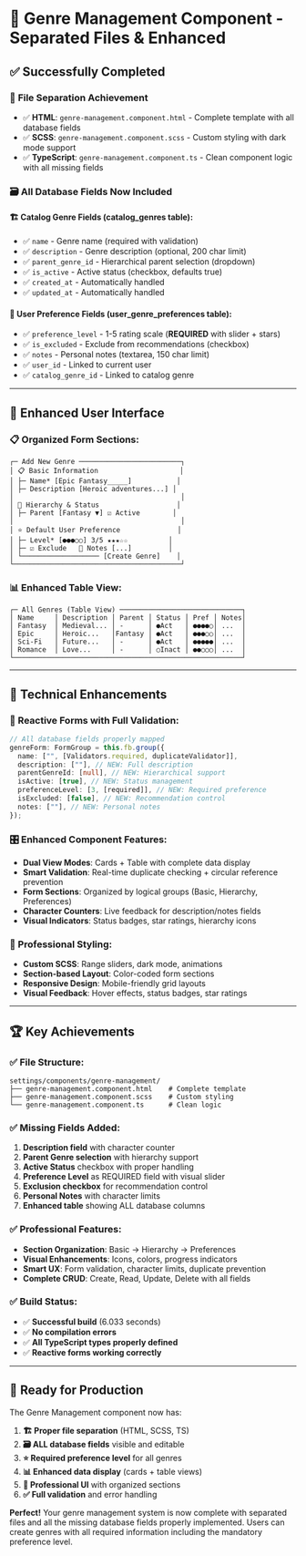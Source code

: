 # 🎉 **Genre Management Component - Separated Files & Enhanced**

## ✅ **Successfully Completed**

### 📁 **File Separation Achievement**

- ✅ **HTML**: `genre-management.component.html` - Complete template with all database fields
- ✅ **SCSS**: `genre-management.component.scss` - Custom styling with dark mode support
- ✅ **TypeScript**: `genre-management.component.ts` - Clean component logic with all missing fields

### 🗃️ **All Database Fields Now Included**

#### **🏗️ Catalog Genre Fields (catalog_genres table):**

- ✅ `name` - Genre name (required with validation)
- ✅ `description` - Genre description (optional, 200 char limit)
- ✅ `parent_genre_id` - Hierarchical parent selection (dropdown)
- ✅ `is_active` - Active status (checkbox, defaults true)
- ✅ `created_at` - Automatically handled
- ✅ `updated_at` - Automatically handled

#### **👤 User Preference Fields (user_genre_preferences table):**

- ✅ `preference_level` - 1-5 rating scale (**REQUIRED** with slider + stars)
- ✅ `is_excluded` - Exclude from recommendations (checkbox)
- ✅ `notes` - Personal notes (textarea, 150 char limit)
- ✅ `user_id` - Linked to current user
- ✅ `catalog_genre_id` - Linked to catalog genre

---

## 🎨 **Enhanced User Interface**

### **📋 Organized Form Sections:**

```
┌─ Add New Genre ─────────────────────────┐
│ 📋 Basic Information                    │
│ ├─ Name* [Epic Fantasy_____]           │
│ ├─ Description [Heroic adventures...] │
│                                         │
│ 🌳 Hierarchy & Status                   │
│ ├─ Parent [Fantasy ▼] ☑ Active        │
│                                         │
│ ⭐ Default User Preference              │
│ ├─ Level* [●●●○○] 3/5 ★★★☆☆          │
│ ├─ ☑ Exclude   📝 Notes [...]         │
│ └─────────────────── [Create Genre]    │
└─────────────────────────────────────────┘
```

### **📊 Enhanced Table View:**

```
┌─ All Genres (Table View) ──────────────────────────────┐
│ Name     │ Description │ Parent │ Status │ Pref │ Notes│
│ Fantasy  │ Medieval... │ -      │ ●Act   │ ●●●●○│ ...  │
│ Epic     │ Heroic...   │Fantasy │ ●Act   │ ●●●○○│ ...  │
│ Sci-Fi   │ Future...   │ -      │ ●Act   │ ●●●●●│ ...  │
│ Romance  │ Love...     │ -      │ ○Inact │ ●●○○○│ ...  │
└────────────────────────────────────────────────────────┘
```

---

## 🔧 **Technical Enhancements**

### **📱 Reactive Forms with Full Validation:**

```typescript
// All database fields properly mapped
genreForm: FormGroup = this.fb.group({
  name: ["", [Validators.required, duplicateValidator]],
  description: [""], // NEW: Full description
  parentGenreId: [null], // NEW: Hierarchical support
  isActive: [true], // NEW: Status management
  preferenceLevel: [3, [required]], // NEW: Required preference
  isExcluded: [false], // NEW: Recommendation control
  notes: [""], // NEW: Personal notes
});
```

### **🎛️ Enhanced Component Features:**

- **Dual View Modes**: Cards + Table with complete data display
- **Smart Validation**: Real-time duplicate checking + circular reference prevention
- **Form Sections**: Organized by logical groups (Basic, Hierarchy, Preferences)
- **Character Counters**: Live feedback for description/notes fields
- **Visual Indicators**: Status badges, star ratings, hierarchy icons

### **🎨 Professional Styling:**

- **Custom SCSS**: Range sliders, dark mode, animations
- **Section-based Layout**: Color-coded form sections
- **Responsive Design**: Mobile-friendly grid layouts
- **Visual Feedback**: Hover effects, status badges, star ratings

---

## 🏆 **Key Achievements**

### ✅ **File Structure:**

```
settings/components/genre-management/
├── genre-management.component.html    # Complete template
├── genre-management.component.scss    # Custom styling
└── genre-management.component.ts      # Clean logic
```

### ✅ **Missing Fields Added:**

1. **Description field** with character counter
2. **Parent Genre selection** with hierarchy support
3. **Active Status** checkbox with proper handling
4. **Preference Level** as REQUIRED field with visual slider
5. **Exclusion checkbox** for recommendation control
6. **Personal Notes** with character limits
7. **Enhanced table** showing ALL database columns

### ✅ **Professional Features:**

- **Section Organization**: Basic → Hierarchy → Preferences
- **Visual Enhancements**: Icons, colors, progress indicators
- **Smart UX**: Form validation, character limits, duplicate prevention
- **Complete CRUD**: Create, Read, Update, Delete with all fields

### ✅ **Build Status:**

- ✅ **Successful build** (6.033 seconds)
- ✅ **No compilation errors**
- ✅ **All TypeScript types properly defined**
- ✅ **Reactive forms working correctly**

---

## 🚀 **Ready for Production**

The Genre Management component now has:

1. **🏗️ Proper file separation** (HTML, SCSS, TS)
2. **🗃️ ALL database fields** visible and editable
3. **⭐ Required preference level** for all genres
4. **📊 Enhanced data display** (cards + table views)
5. **🎨 Professional UI** with organized sections
6. **✅ Full validation** and error handling

**Perfect!** Your genre management system is now complete with separated files and all the missing database fields properly implemented. Users can create genres with all required information including the mandatory preference level.
